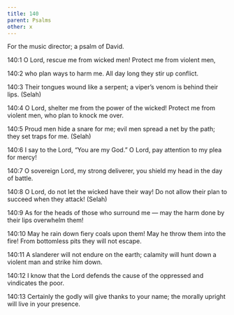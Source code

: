 ```yaml
---
title: 140
parent: Psalms
other: x
---
```



For the music director; a psalm of David.


<a name="140:1">140:1</a> O Lord, rescue me from wicked men!
Protect me from violent men,

<a name="140:2">140:2</a> who plan ways to harm me.
All day long they stir up conflict.

<a name="140:3">140:3</a> Their tongues wound like a serpent;
a viper’s venom is behind their lips. (Selah)

<a name="140:4">140:4</a> O Lord, shelter me from the power of the wicked!
Protect me from violent men,
who plan to knock me over.

<a name="140:5">140:5</a> Proud men hide a snare for me;
evil men spread a net by the path;
they set traps for me. (Selah)

<a name="140:6">140:6</a> I say to the Lord, “You are my God.”
O Lord, pay attention to my plea for mercy!

<a name="140:7">140:7</a> O sovereign Lord, my strong deliverer,
you shield my head in the day of battle.

<a name="140:8">140:8</a> O Lord, do not let the wicked have their way!
Do not allow their plan to succeed when they attack! (Selah)

<a name="140:9">140:9</a> As for the heads of those who surround me — 
may the harm done by their lips overwhelm them!

<a name="140:10">140:10</a> May he rain down fiery coals upon them!
May he throw them into the fire!
From bottomless pits they will not escape.

<a name="140:11">140:11</a> A slanderer will not endure on the earth;
calamity will hunt down a violent man and strike him down.

<a name="140:12">140:12</a> I know that the Lord defends the cause of the oppressed
and vindicates the poor.

<a name="140:13">140:13</a> Certainly the godly will give thanks to your name;
the morally upright will live in your presence.